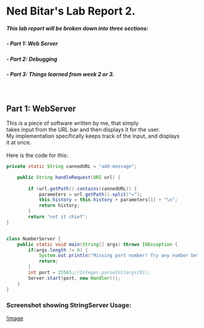 # Ned Bitar's Lab Report 2.
##### This lab report will be broken down into three sections:

##### - Part 1: Web Server

##### - Part 2: Debugging

##### - Part 3: Things learned from week 2 or 3.
<br>

## Part 1: WebServer
This is a piece of software written by me, that simply<br>
takes input from the URL bar and then displays it for the user.<br>
My implementation specifically keeps track of the input, and displays <br>
it at once.
<br><br>
Here is the code for this:
<br>
```java
private static String cannedURL = "add-message";

    public String handleRequest(URI url) {
        
        if (url.getPath().contains(cannedURL)) {
            parameters = url.getPath().split("=");
            this.history = this.history + parameters[1] + "\n";
            return history;
        }
        return "not it chief";
}


class NumberServer {
    public static void main(String[] args) throws IOException {
        if(args.length != 0) {
            System.out.println("Missing port number! Try any number between 1024 to 49151");
            return;
        }
        int port = 25565;//Integer.parseInt(args[0]);
        Server.start(port, new Handler());
    }
}
```
### Screenshot showing StringServer Usage:
[!image](1photo/joeB.png)

